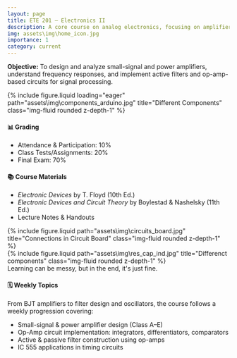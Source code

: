 ```yaml
---
layout: page
title: ETE 201 – Electronics II
description: A core course on analog electronics, focusing on amplifier and filter design.
img: assets\img\home_icon.jpg
importance: 1
category: current
---
```


<div class="row">
  <div class="col-sm-12">
    <p><strong>Objective:</strong> To design and analyze small-signal and power amplifiers, understand frequency responses, and implement active filters and op-amp-based circuits for signal processing.</p>
  </div>
</div>

<div class="row">
    <div class="col-sm mt-3 mt-md-0">
        {% include figure.liquid loading="eager" path="assets\img\components_arduino.jpg" title="Different Components" class="img-fluid rounded z-depth-1" %}
    </div>
</div>


<div class="row mt-4">
  <div class="col-sm-6">
    <h4>📊 Grading</h4>
    <ul>
      <li>Attendance & Participation: 10%</li>
      <li>Class Tests/Assignments: 20%</li>
      <li>Final Exam: 70%</li>
    </ul>
  </div>
  <div class="col-sm-6">
    <h4>📚 Course Materials</h4>
    <ul>
      <li><i>Electronic Devices</i> by T. Floyd (10th Ed.)</li>
      <li><i>Electronic Devices and Circuit Theory</i> by Boylestad & Nashelsky (11th Ed.)</li>
      <li>Lecture Notes & Handouts</li>
    </ul>
  </div>
</div>


<div class="row justify-content-sm-center">
    <div class="col-sm-8 mt-3 mt-md-0">
        {% include figure.liquid path="assets\img\circuits_board.jpg" title="Connections in Circuit Board" class="img-fluid rounded z-depth-1" %}
    </div>
    <div class="col-sm-4 mt-3 mt-md-0">
        {% include figure.liquid path="assets\img\res_cap_ind.jpg" title="Differenct components" class="img-fluid rounded z-depth-1" %}
    </div>
</div>
<div class="caption">
    Learning can be messy, but in the end, it's just fine.
</div>

<div class="row mt-4">
  <div class="col-sm-12">
    <h4>🗓️ Weekly Topics</h4>
    <p>From BJT amplifiers to filter design and oscillators, the course follows a weekly progression covering:</p>
    <ul>
      <li>Small-signal & power amplifier design (Class A–E)</li>
      <li>Op-Amp circuit implementation: integrators, differentiators, comparators</li>
      <li>Active & passive filter construction using op-amps</li>
      <li>IC 555 applications in timing circuits</li>
    </ul>
  </div>
</div>

